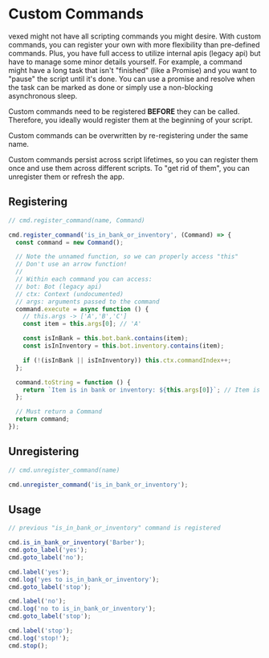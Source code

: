 # Custom Commands

vexed might not have all scripting commands you might desire. With custom commands, you can register your own with more flexibility than pre-defined commands. Plus, you have full access to utilize internal apis (legacy api) but have to manage some minor details yourself. For example, a command might have a long task that isn't "finished" (like a Promise) and you want to "pause" the script until it's done. You can use a promise and resolve when the task can be marked as done or simply use a non-blocking asynchronous sleep.

Custom commands need to be registered **BEFORE** they can be called. Therefore, you ideally would register them at the beginning of your script.

Custom commands can be overwritten by re-registering under the same name.

Custom commands persist across script lifetimes, so you can register them once and use them across different scripts. To "get rid of them", you can unregister them or refresh the app.

## Registering

```js
// cmd.register_command(name, Command)

cmd.register_command('is_in_bank_or_inventory', (Command) => {
  const command = new Command();

  // Note the unnamed function, so we can properly access "this"
  // Don't use an arrow function!
  //
  // Within each command you can access:
  // bot: Bot (legacy api)
  // ctx: Context (undocumented)
  // args: arguments passed to the command
  command.execute = async function () {
    // this.args -> ['A','B','C']
    const item = this.args[0]; // 'A'

    const isInBank = this.bot.bank.contains(item);
    const isInInventory = this.bot.inventory.contains(item);

    if (!(isInBank || isInInventory)) this.ctx.commandIndex++;
  };

  command.toString = function () {
    return `Item is in bank or inventory: ${this.args[0]}`; // Item is in bank or inventory: A
  };

  // Must return a Command
  return command;
});
```

## Unregistering

```js
// cmd.unregister_command(name)

cmd.unregister_command('is_in_bank_or_inventory');
```

## Usage

```js
// previous "is_in_bank_or_inventory" command is registered

cmd.is_in_bank_or_inventory('Barber');
cmd.goto_label('yes');
cmd.goto_label('no');

cmd.label('yes');
cmd.log('yes to is_in_bank_or_inventory');
cmd.goto_label('stop');

cmd.label('no');
cmd.log('no to is_in_bank_or_inventory');
cmd.goto_label('stop');

cmd.label('stop');
cmd.log('stop!');
cmd.stop();
```
